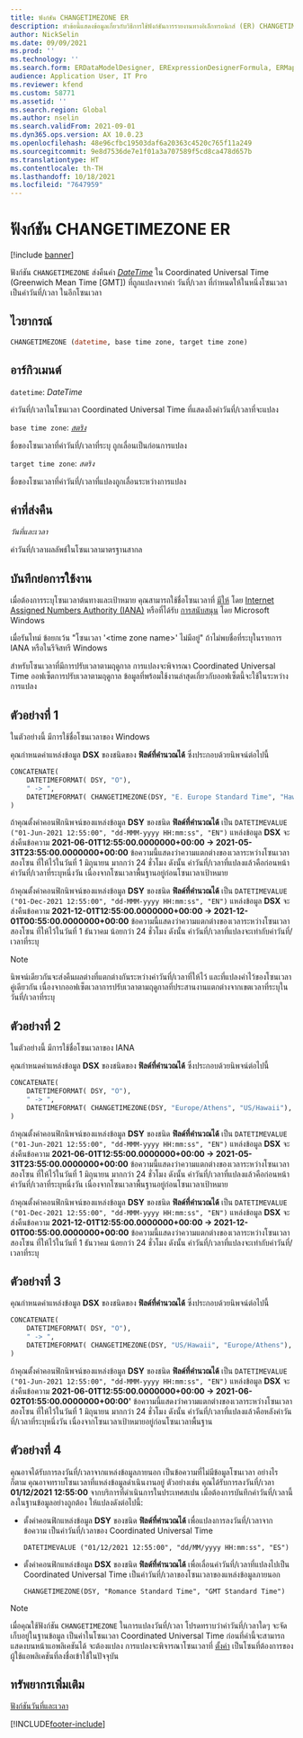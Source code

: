 ```yaml
---
title: ฟังก์ชัน CHANGETIMEZONE ER
description: หัวข้อนี้แสดงข้อมูลเกี่ยวกับวิธีการใช้ฟังก์ชันการรายงานทางอิเล็กทรอนิกส์ (ER) CHANGETIMEZONE
author: NickSelin
ms.date: 09/09/2021
ms.prod: ''
ms.technology: ''
ms.search.form: ERDataModelDesigner, ERExpressionDesignerFormula, ERMappedFormatDesigner, ERModelMappingDesigner
audience: Application User, IT Pro
ms.reviewer: kfend
ms.custom: 58771
ms.assetid: ''
ms.search.region: Global
ms.author: nselin
ms.search.validFrom: 2021-09-01
ms.dyn365.ops.version: AX 10.0.23
ms.openlocfilehash: 48e96cfbc19503daf6a20363c4520c765f11a249
ms.sourcegitcommit: 9e8d7536de7e1f01a3a707589f5cd8ca478d657b
ms.translationtype: HT
ms.contentlocale: th-TH
ms.lasthandoff: 10/18/2021
ms.locfileid: "7647959"
---
```

# <a name="changetimezone-er-function"></a>ฟังก์ชัน CHANGETIMEZONE ER

[!include [banner](../includes/banner.md)]

ฟังก์ชัน `CHANGETIMEZONE` ส่งคืนค่า *[DateTime](er-formula-supported-data-types-primitive.md#datetime)* ใน Coordinated Universal Time (Greenwich Mean Time \[GMT\]) ที่ถูกแปลงจากค่า วันที่/เวลา ที่กำหนดให้ในหนึ่งโซนเวลา เป็นค่าวันที่/เวลา ในอีกโซนเวลา

## <a name="syntax"></a>ไวยากรณ์

```vb
CHANGETIMEZONE (datetime, base time zone, target time zone)
```

## <a name="arguments"></a>อาร์กิวเมนต์

`datetime`: *DateTime*

ค่าวันที่/เวลาในโซนเวลา Coordinated Universal Time ที่แสดงถึงค่าวันที่/เวลาที่จะแปลง

`base time zone`: *[สตริง](er-formula-supported-data-types-primitive.md#string)*

ชื่อของโซนเวลาที่ค่าวันที่/เวลาที่ระบุ ถูกเลื่อนเป็นก่อนการแปลง

`target time zone`: *สตริง*

ชื่อของโซนเวลาที่ค่าวันที่/เวลาที่แปลงถูกเลื่อนระหว่างการแปลง

## <a name="return-values"></a>ค่าที่ส่งคืน

*วันที่และเวลา*

ค่าวันที่/เวลาผลลัพธ์ในโซนเวลามาตรฐานสากล

## <a name="usage-notes"></a>บันทึกย่อการใช้งาน

เมื่อต้องการระบุโซนเวลาต้นทางและเป้าหมาย คุณสามารถใช้ชื่อโซนเวลาที่ [มีให้](https://data.iana.org/time-zones/releases/) โดย [Internet Assigned Numbers Authority (IANA)](https://www.iana.org/) หรือที่ได้รับ [การสนับสนุน](/windows-hardware/manufacture/desktop/default-time-zones) โดย Microsoft Windows

เมื่อรันไทม์ ข้อยกเว้น "โซนเวลา '\<time zone name\>' ไม่มีอยู่" ถ้าไม่พบชื่อที่ระบุในรายการ IANA หรือในรีจิสทรี Windows

สำหรับโซนเวลาที่มีการปรับเวลาตามฤดูกาล การแปลงจะพิจารณา Coordinated Universal Time ออฟเซ็ตการปรับเวลาตามฤดูกาล ข้อมูลที่พร้อมใช้งานล่าสุดเกี่ยวกับออฟเซ็ตนี้จะใช้ในระหว่างการแปลง

## <a name="example-1"></a>ตัวอย่างที่ 1

ในตัวอย่างนี้ มีการใช้ชื่อโซนเวลาของ Windows

คุณกำหนดค่าแหล่งข้อมูล **DSX** ของชนิดของ **ฟิลด์ที่คำนวณได้** ซึ่งประกอบด้วยนิพจน์ต่อไปนี้

```vb
CONCATENATE(
    DATETIMEFORMAT( DSY, "O"), 
    " -> ", 
    DATETIMEFORMAT( CHANGETIMEZONE(DSY, "E. Europe Standard Time", "Hawaiian Standard Time"), "O")
)
```

ถ้าคุณตั้งค่าคอนฟิกนิพจน์ของแหล่งข้อมูล **DSY** ของชนิด **ฟิลด์ที่คํานวณได้** เป็น `DATETIMEVALUE ("01-Jun-2021 12:55:00", "dd-MMM-yyyy HH:mm:ss", "EN")` แหล่งข้อมูล **DSX** จะส่งคืนข้อความ **2021-06-01T12:55:00.0000000+00:00 -> 2021-05-31T23:55:00.0000000+00:00** ข้อความนี้แสดงว่าความแตกต่างของเวลาระหว่างโซนเวลาสองโซน ที่ให้ไว้ในวันที่ 1 มิถุนายน มากกว่า 24 ชั่วโมง ดังนั้น ค่าวันที่/เวลาที่แปลงแล้วคือก่อนหน้าค่าวันที่/เวลาที่ระบุหนึ่งวัน เนื่องจากโซนเวลาพื้นฐานอยู่ก่อนโซนเวลาเป้าหมาย

ถ้าคุณตั้งค่าคอนฟิกนิพจน์ของแหล่งข้อมูล **DSY** ของชนิด **ฟิลด์ที่คํานวณได้** เป็น `DATETIMEVALUE ("01-Dec-2021 12:55:00", "dd-MMM-yyyy HH:mm:ss", "EN")` แหล่งข้อมูล **DSX** จะส่งคืนข้อความ **2021-12-01T12:55:00.0000000+00:00 -> 2021-12-01T00:55:00.0000000+00:00** ข้อความนี้แสดงว่าความแตกต่างของเวลาระหว่างโซนเวลาสองโซน ที่ให้ไว้ในวันที่ 1 ธันวาคม น้อยกว่า 24 ชั่วโมง ดังนั้น ค่าวันที่/เวลาที่แปลงจะเท่ากับค่าวันที่/เวลาที่ระบุ

> [!NOTE]
> นิพจน์เดียวกันจะส่งคืนผลต่างที่แตกต่างกันระหว่างค่าวันที่/เวลาที่ให้ไว้ และที่แปลงค่าไว้ของโซนเวลาคู่เดียวกัน เนื่องจากออฟเซ็ตเวลาการปรับเวลาตามฤดูกาลที่ประสานงานแตกต่างจากเขตเวลาที่ระบุในวันที่/เวลาที่ระบุ

## <a name="example-2"></a>ตัวอย่างที่ 2

ในตัวอย่างนี้ มีการใช้ชื่อโซนเวลาของ IANA

คุณกำหนดค่าแหล่งข้อมูล **DSX** ของชนิดของ **ฟิลด์ที่คำนวณได้** ซึ่งประกอบด้วยนิพจน์ต่อไปนี้

```vb
CONCATENATE(
    DATETIMEFORMAT( DSY, "O"), 
    " -> ", 
    DATETIMEFORMAT( CHANGETIMEZONE(DSY, "Europe/Athens", "US/Hawaii"), "O")
)
```

ถ้าคุณตั้งค่าคอนฟิกนิพจน์ของแหล่งข้อมูล **DSY** ของชนิด **ฟิลด์ที่คํานวณได้** เป็น `DATETIMEVALUE ("01-Jun-2021 12:55:00", "dd-MMM-yyyy HH:mm:ss", "EN")` แหล่งข้อมูล **DSX** จะส่งคืนข้อความ **2021-06-01T12:55:00.0000000+00:00 -> 2021-05-31T23:55:00.0000000+00:00** ข้อความนี้แสดงว่าความแตกต่างของเวลาระหว่างโซนเวลาสองโซน ที่ให้ไว้ในวันที่ 1 มิถุนายน มากกว่า 24 ชั่วโมง ดังนั้น ค่าวันที่/เวลาที่แปลงแล้วคือก่อนหน้าค่าวันที่/เวลาที่ระบุหนึ่งวัน เนื่องจากโซนเวลาพื้นฐานอยู่ก่อนโซนเวลาเป้าหมาย

ถ้าคุณตั้งค่าคอนฟิกนิพจน์ของแหล่งข้อมูล **DSY** ของชนิด **ฟิลด์ที่คํานวณได้** เป็น `DATETIMEVALUE ("01-Dec-2021 12:55:00", "dd-MMM-yyyy HH:mm:ss", "EN")` แหล่งข้อมูล **DSX** จะส่งคืนข้อความ **2021-12-01T12:55:00.0000000+00:00 -> 2021-12-01T00:55:00.0000000+00:00** ข้อความนี้แสดงว่าความแตกต่างของเวลาระหว่างโซนเวลาสองโซน ที่ให้ไว้ในวันที่ 1 ธันวาคม น้อยกว่า 24 ชั่วโมง ดังนั้น ค่าวันที่/เวลาที่แปลงจะเท่ากับค่าวันที่/เวลาที่ระบุ

## <a name="example-3"></a>ตัวอย่างที่ 3

คุณกำหนดค่าแหล่งข้อมูล **DSX** ของชนิดของ **ฟิลด์ที่คำนวณได้** ซึ่งประกอบด้วยนิพจน์ต่อไปนี้

```vb
CONCATENATE(
    DATETIMEFORMAT( DSY, "O"), 
    " -> ", 
    DATETIMEFORMAT( CHANGETIMEZONE(DSY, "US/Hawaii", "Europe/Athens"), "O")
)
```

ถ้าคุณตั้งค่าคอนฟิกนิพจน์ของแหล่งข้อมูล **DSY** ของชนิด **ฟิลด์ที่คํานวณได้** เป็น `DATETIMEVALUE ("01-Jun-2021 12:55:00", "dd-MMM-yyyy HH:mm:ss", "EN")` แหล่งข้อมูล **DSX** จะส่งคืนข้อความ **2021-06-01T12:55:00.0000000+00:00 -> 2021-06-02T01:55:00.0000000+00:00'** ข้อความนี้แสดงว่าความแตกต่างของเวลาระหว่างโซนเวลาสองโซน ที่ให้ไว้ในวันที่ 1 มิถุนายน มากกว่า 24 ชั่วโมง ดังนั้น ค่าวันที่/เวลาที่แปลงแล้วคือหลังค่าวันที่/เวลาที่ระบุหนึ่งวัน เนื่องจากโซนเวลาเป้าหมายอยู่ก่อนโซนเวลาพื้นฐาน

## <a name="example-4"></a>ตัวอย่างที่ 4

คุณอาจได้รับการลงวันที่/เวลาจากแหล่งข้อมูลภายนอก เป็นข้อความที่ไม่มีข้อมูลโซนเวลา อย่างไรก็ตาม คุณอาจทราบโซนเวลาที่แหล่งข้อมูลดําเนินงานอยู่ ตัวอย่างเช่น คุณได้รับการลงวันที่/เวลา **01/12/2021 12:55:00** จากบริการที่ดําเนินการในประเทศสเปน เมื่อต้องการบันทึกค่าวันที่/เวลานี้ลงในฐานข้อมูลอย่างถูกต้อง ให้แปลงดังต่อไปนี้:

- ตั้งค่าคอนฟิกแหล่งข้อมูล **DSY** ของชนิด **ฟิลด์ที่คํานวณได้** เพื่อแปลงการลงวันที่/เวลาจากข้อความ เป็นค่าวันที่/เวลาของ Coordinated Universal Time

    `DATETIMEVALUE ("01/12/2021 12:55:00", "dd/MM/yyyy HH:mm:ss", "ES")`

- ตั้งค่าคอนฟิกแหล่งข้อมูล **DSX** ของชนิด **ฟิลด์ที่คํานวณได้** เพื่อเลื่อนค่าวันที่/เวลาที่แปลงไปเป็น Coordinated Universal Time เป็นค่าวันที่/เวลาของโซนเวลาของแหล่งข้อมูลภายนอก

    `CHANGETIMEZONE(DSY, "Romance Standard Time", "GMT Standard Time")`

> [!NOTE]
> เมื่อคุณใช้ฟังก์ชัน `CHANGETIMEZONE` ในการแปลงวันที่/เวลา โปรดทราบว่าค่าวันที่/เวลาใดๆ จะจัดเก็บอยู่ในฐานข้อมูล เป็นค่าในโซนเวลา Coordinated Universal Time ก่อนที่ค่านี้จะสามารถแสดงบนหน้าแอพลิเคชันได้ จะต้องแปลง การแปลงจะพิจารณาโซนเวลาที่ [ตั้งค่า](../../fin-ops/organization-administration/tasks/set-users-preferred-time-zone.md) เป็นโซนที่ต้องการของผู้ใช้แอพลิเคชันที่ลงชื่อเข้าใช้ในปัจจุบัน

## <a name="additional-resources"></a>ทรัพยากรเพิ่มเติม

[ฟังก์ชันวันที่และเวลา](er-functions-category-datetime.md)

[!INCLUDE[footer-include](../../../includes/footer-banner.md)]
